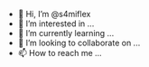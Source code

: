 - 👋 Hi, I’m @s4miflex
- 👀 I’m interested in ...
- 🌱 I’m currently learning ...
- 💞️ I’m looking to collaborate on ...
- 📫 How to reach me ...

<!---
s4miflex/s4miflex is a ✨ special ✨ repository because its `README.md` (this file) appears on your GitHub profile.
You can click the Preview link to take a look at your changes.
--->
